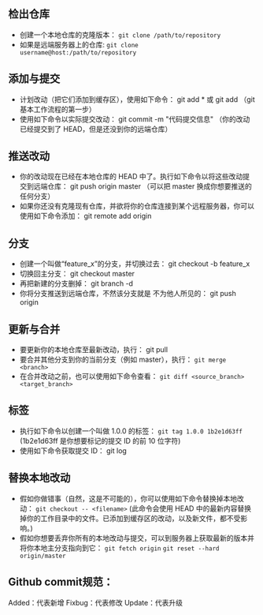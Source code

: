 ## 检出仓库

- 创建一个本地仓库的克隆版本： `git clone /path/to/repository`
- 如果是远端服务器上的仓库: `git clone username@host:/path/to/repository`

## 添加与提交

- 计划改动（把它们添加到缓存区），使用如下命令： git add *  或  git add <filename>  （git 基本工作流程的第一步）
- 使用如下命令以实际提交改动： git commit -m "代码提交信息"  （你的改动已经提交到了 HEAD，但是还没到你的远端仓库）

## 推送改动

- 你的改动现在已经在本地仓库的 HEAD 中了。执行如下命令以将这些改动提交到远端仓库： git push origin master （可以把 master 换成你想要推送的任何分支）
- 如果你还没有克隆现有仓库，并欲将你的仓库连接到某个远程服务器，你可以使用如下命令添加： git remote add origin <server>

## 分支

- 创建一个叫做“feature_x”的分支，并切换过去： git checkout -b feature_x
- 切换回主分支： git checkout master
- 再把新建的分支删掉： git branch -d <branch>
- 你将分支推送到远端仓库，不然该分支就是 不为他人所见的： git push origin <branch>

## 更新与合并

- 要更新你的本地仓库至最新改动，执行： git pull
- 要合并其他分支到你的当前分支（例如 master），执行： `git merge <branch>`
- 在合并改动之前，也可以使用如下命令查看： `git diff <source_branch> <target_branch>`

## 标签

- 执行如下命令以创建一个叫做 1.0.0 的标签： `git tag 1.0.0 1b2e1d63ff` (1b2e1d63ff 是你想要标记的提交 ID 的前 10 位字符)
- 使用如下命令获取提交 ID： git log

## 替换本地改动

- 假如你做错事（自然，这是不可能的），你可以使用如下命令替换掉本地改动： `git checkout -- <filename>` (此命令会使用 HEAD 中的最新内容替换掉你的工作目录中的文件。已添加到缓存区的改动，以及新文件，都不受影响。)
- 假如你想要丢弃你所有的本地改动与提交，可以到服务器上获取最新的版本并将你本地主分支指向到它： `git fetch origin`   `git reset --hard origin/master`

## Github commit规范：

Added：代表新增
Fixbug：代表修改
Update：代表升级


